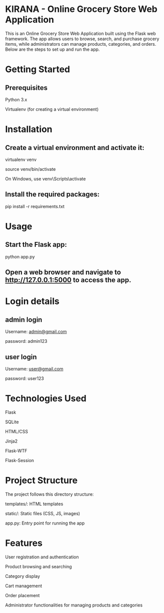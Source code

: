 # KIRANA - Online Grocery Store Web Application
This is an Online Grocery Store Web Application built using the Flask web framework. The app allows users to browse, search, and purchase grocery items, while administrators can manage products, categories, and orders. Below are the steps to set up and run the app.

# Getting Started
## Prerequisites
Python 3.x

Virtualenv (for creating a virtual environment)

# Installation
## Create a virtual environment and activate it:
virtualenv venv

source venv/bin/activate 

 On Windows, use venv\Scripts\activate

## Install the required packages:
pip install -r requirements.txt

# Usage
## Start the Flask app:
python app.py
## Open a web browser and navigate to http://127.0.0.1:5000 to access the app.

# Login details
## admin login
Username: admin@gmail.com

password: admin123

## user login
Username: user@gmail.com

password: user123

# Technologies Used
Flask

SQLite

HTML/CSS

Jinja2

Flask-WTF

Flask-Session

# Project Structure
The project follows this directory structure:

templates/: HTML templates

static/: Static files (CSS, JS, images)

app.py: Entry point for running the app

# Features
User registration and authentication

Product browsing and searching

Category display

Cart management

Order placement

Administrator functionalities for managing products and categories

